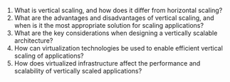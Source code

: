 1. What is vertical scaling, and how does it differ from horizontal scaling? 
2. What are the advantages and disadvantages of vertical scaling, and when is it the most appropriate solution for scaling applications? 
3. What are the key considerations when designing a vertically scalable architecture? 
4. How can virtualization technologies be used to enable efficient vertical scaling of applications? 
5. How does virtualized infrastructure affect the performance and scalability of vertically scaled applications?